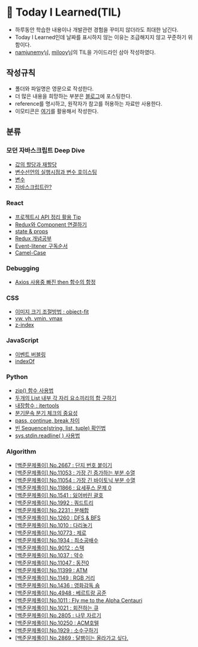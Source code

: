 # 🏅 Today I Learned(TIL)

* 하루동안 학습한 내용이나 개발관련 경험을 꾸미지 않더라도 최대한 남긴다.
* Today I Learned인데 날짜를 표시하지 않는 이유는 조급해지지 않고 꾸준하기 위함이다.
* [namjunemy](https://github.com/namjunemy)님, [milooy](https://github.com/milooy)님의 TIL을 가이드라인 삼아 작성하였다.

## 작성규칙
* 폴더와 파일명은 영문으로 작성한다.
* 더 많은 내용을 희망하는 부분은 [블로그](https://data-jj.tistory.com/)에 포스팅한다.
* reference를 명시하고, 원작자가 참고를 허용하는 자료만 사용한다. 
* 이모티콘은 [여기](https://www.webfx.com/tools/emoji-cheat-sheet/)를 활용해서 작성한다.

## 분류
### 모던 자바스크립트 Deep Dive
* [값의 할당과 재할당](https://github.com/JeongJoo-Lee/TIL/blob/main/Modern%20JavaScript(Deep_dive)/Value_assignment.md)
* [변수선언의 실행시점과 변수 호이스팅](https://github.com/JeongJoo-Lee/TIL/blob/main/Modern%20JavaScript(Deep_dive)/variable%20hoisting.md)
* [변수](https://github.com/JeongJoo-Lee/TIL/blob/main/Modern%20JavaScript(Deep_dive)/variable.md)
* [자바스크립트란?](https://github.com/JeongJoo-Lee/TIL/blob/main/Modern%20JavaScript(Deep_dive)/What%20is%20JavaScript%3F.md)


### React
* [프로젝트시 API 정리 활용 Tip](https://github.com/JeongJoo-Lee/TIL/blob/main/React/API_adress_manage_tip.md)
* [Redux와 Component 연결하기](https://github.com/JeongJoo-Lee/TIL/blob/main/React/Redux-Component-connet.md)
* [state & props](https://github.com/JeongJoo-Lee/TIL/blob/main/React/State%2CProps.md)
* [Redux 개념공부](https://github.com/JeongJoo-Lee/TIL/blob/main/React/Redux.md)
* [Event-litener 구독순서](https://github.com/JeongJoo-Lee/TIL/blob/main/React/EventListener.md)
* [Camel-Case](https://github.com/JeongJoo-Lee/TIL/blob/main/React/CamelCase.md)

### Debugging
* [Axios 사용중 빠진 then 함수의 함정](https://github.com/JeongJoo-Lee/TIL/blob/main/Debugging/axios%26then.md)

### CSS
* [이미지 크기 조절방법 : object-fit](https://github.com/JeongJoo-Lee/TIL/blob/main/CSS/object-fit.md)
* [vw, vh, vmin, vmax](https://github.com/JeongJoo-Lee/TIL/blob/main/CSS/vw%2Cvh%2Cvmin%2Cvmax.md)
* [z-index](https://github.com/JeongJoo-Lee/TIL/blob/main/CSS/z-index.md)

### JavaScript
* [이벤트 버블링](https://github.com/JeongJoo-Lee/TIL/blob/main/JavaScript/Bubbling.md)
* [indexOf](https://github.com/JeongJoo-Lee/TIL/blob/main/JavaScript/indexOf.md)


### Python
* [zip() 함수 사용법](https://github.com/JeongJoo-Lee/TIL/blob/main/Python/zip_function_use.md)
* [두개의 List 내부 각 자리 요소끼리의 합 구하기](https://github.com/JeongJoo-Lee/TIL/blob/main/Python/Two_List_elements_sum.md)
* [내장함수 : itertools](https://github.com/JeongJoo-Lee/TIL/blob/main/Python/itertools.md)
* [분기문속 분기 체크의 중요성](https://data-jj.tistory.com/37)
* [pass, continue, break 차이](https://github.com/JeongJoo-Lee/TIL/blob/main/Python/pass%2C%20continue%2C%20break%20%EC%B0%A8%EC%9D%B4.md)
* [빈 Sequence(string, list, tuple) 확인법](https://github.com/JeongJoo-Lee/TIL/blob/main/Python/%EB%B9%84%EC%96%B4%EC%9E%88%EB%8A%94%20%EC%8B%9C%ED%80%80%EC%8A%A4(list%2Cstring%2Ctuple)%20%ED%99%95%EC%9D%B8%EB%B2%95.md)
* [sys.stdin.readline( ) 사용법](https://github.com/JeongJoo-Lee/TIL/blob/main/Python/sys.stdin.readline()%20%EC%82%AC%EC%9A%A9%EB%B2%95.md)


### Algorithm
* [[백준문제풀이] No.2667 : 단지 번호 붙이기](https://github.com/JeongJoo-Lee/TIL/blob/main/Algorithm/baekjoon_N2667.md)
* [[백준문제풀이] No.11053 : 가장 긴 증가하는 부분 수열](https://github.com/JeongJoo-Lee/TIL/blob/main/Algorithm/baekjoon_N11053.md)
* [[백준문제풀이] No.11054 : 가장 긴 바이토닉 부분 수열](https://github.com/JeongJoo-Lee/TIL/blob/main/Algorithm/baekjoon_N11054.md)
* [[백준문제풀이] No.11866 : 요세푸스 문제 0](https://github.com/JeongJoo-Lee/TIL/blob/main/Algorithm/baekjoon_N11866.md)
* [[백준문제풀이] No.1541 : 잃어버린 괄호](https://github.com/JeongJoo-Lee/TIL/blob/main/Algorithm/baekjoon_N1541.md)
* [[백준문제풀이] No.1992 : 쿼드트리](https://github.com/JeongJoo-Lee/TIL/blob/main/Algorithm/baekjoon_N1992.md)
* [[백준문제풀이] No.2231 : 분해합](https://github.com/JeongJoo-Lee/TIL/blob/main/Algorithm/baekjoon_N2231.md)
* [[백준문제풀이] No.1260 : DFS & BFS](https://github.com/JeongJoo-Lee/TIL/blob/main/Algorithm/baekjoon_N1260.md)
* [[백준문제풀이] No.1010 : 다리놓기](https://github.com/JeongJoo-Lee/TIL/blob/main/Algorithm/baekjoon_N1010.md)
* [[백준문제풀이] No.10773 : 제로](https://github.com/JeongJoo-Lee/TIL/blob/main/Algorithm/baekjoon_N10773.md)
* [[백준문제풀이] No.1934 : 최소공배수](https://github.com/JeongJoo-Lee/TIL/blob/main/Algorithm/baekjoon_N1934.md)
* [[백준문제풀이] No.9012 : 스택](https://github.com/JeongJoo-Lee/TIL/blob/main/Algorithm/baekjoon_N9012.md)
* [[백준문제풀이] No.1037 : 약수](https://github.com/JeongJoo-Lee/TIL/blob/main/Algorithm/baekjoon_N1037.md)
* [[백준문제풀이] No.11047 : 동전0](https://github.com/JeongJoo-Lee/TIL/blob/main/Algorithm/baekjoon_N11047.md)
* [[백준문제풀이] No.11399 : ATM](https://github.com/JeongJoo-Lee/TIL/blob/main/Algorithm/baekjoon_N11399.md)
* [[백준문제풀이] No.1149 : RGB 거리](https://github.com/JeongJoo-Lee/TIL/blob/main/Algorithm/baekjoon_N1149.md)
* [[백준문제풀이] No.1436 : 영화감독 숌](https://github.com/JeongJoo-Lee/TIL/blob/main/Algorithm/baekjoon_N1436.md)
* [[백준문제풀이] No.4948 : 베르트랑 공준](https://github.com/JeongJoo-Lee/TIL/blob/main/Algorithm/baekjoon_N4948.md)
* [[백준문제풀이] No.1011 : Fly me to the Alpha Centauri](https://github.com/JeongJoo-Lee/TIL/blob/main/Algorithm/baekjoon_N1011.md)
* [[백준문제풀이] No.1021 : 회전하는 큐](https://github.com/JeongJoo-Lee/TIL/blob/main/Algorithm/baekjoon_N1021.md)
* [[백준문제풀이] No.2805 : 나무 자르기](https://github.com/JeongJoo-Lee/TIL/blob/main/Algorithm/baekjoon_N2805.md)
* [[백준문제풀이] No.10250 : ACM호텔](https://github.com/JeongJoo-Lee/TIL/blob/main/Algorithm/baekjoon_N10250.md)
* [[백준문제풀이] No.1929 : 소수구하기](https://github.com/JeongJoo-Lee/TIL/blob/main/Algorithm/baekjoon_N1929.md)
* [[백준문제풀이] No.2869 : 달팽이는 올라가고 싶다.](https://github.com/JeongJoo-Lee/TIL/blob/main/Algorithm/baekjoon_N2869.md)







